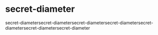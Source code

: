 # secret-diameter
secret-diametersecret-diametersecret-diametersecret-diametersecret-diametersecret-diametersecret-diameter
